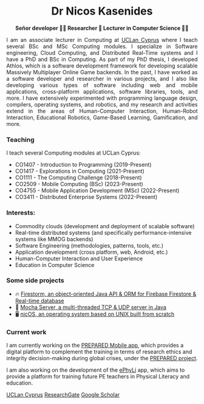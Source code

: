 <h1 align="center">Dr Nicos Kasenides</h1>

<p></p>

<p align="center"><b>Señor developer 🧑‍💻 Researcher 🔭 Lecturer in Computer Science 👨‍🏫</b><p>

<p align="justify">
  I am an associate lecturer in Computing at <a href="http://www.uclancyprus.ac.cy/">UCLan Cyprus</a> where I teach several BSc and MSc Computing modules. 
  I specialize in Software engineering, Cloud Computing, and Distributed Real-Time systems and I have a PhD and BSc
  in Computing. As part of my PhD thesis, I developed Athlos, which is a software development framework for developing scalable Massively Multiplayer Online Game backends.
  In the past, I have worked as a software developer and researcher in various projects, and I also like developing various types of software including
  web and mobile applications, cross-platform applications, software libraries, tools, and more. I have extensively experimented with programming language design, compilers,
  operating systems, and robotics, and my research and activities extend in the areas of Human-Computer Interaction, Human-Robot Interaction, Educational Robotics, Game-Based Learning, Gamification, and more. 
</p>

<h3>Teaching</h3>

I teach several Computing modules at UCLan Cyprus:

* CO1407 - Introduction to Programming (2019-Present)
* CO1417 - Explorations in Computing (2021-Present)
* CO1111 - The Computing Challenge (2018-Present)
* CO2509 - Mobile Computing (BSc) (2023-Present)
* CO4755 - Mobile Application Development (MSc) (2022-Present)
* CO3411 - Distributed Enterprise Systems (2022-Present)

<h3>Interests:</h3>

* Commodity clouds (development and deployment of scalable software)
* Real-time distributed systems (and specifically performance-intensive systems like MMOG backends)
* Software Engineering (methodologies, patterns, tools, etc.)
* Application development (cross platform, web, Android, etc.)
* Human-Computer Interaction and User Experience
* Education in Computer Science

<h3>Some side projects</h3>

* 🔥 [Firestorm, an object-oriented Java API & ORM for Firebase Firestore & Real-time database](https://github.com/RayLabz/Firestorm)
* 🛜 [Mocha Server, a multi-threaded TCP & UDP server in Java](https://github.com/RayLabz/Mocha-Server)
* 🖥️ [nicOS, an operating system based on UNIX built from scratch](https://github.com/nkasenides/nicOS)

<h3>Current work</h3>

I am currently working on the [PREPARED Mobile app](https://prepared-project.eu/app/), which provides a digital platform to complement 
the training in terms of research ethics and integrity decision-making during global crises, under the [PREPARED project](https://prepared-project.eu/app/).

I am also working on the development of the [ePhyLi](https://www.ephyliproject.eu/) app, which aims to provide a platform for training
future PE teachers in Physical Literacy and education.

[UCLan Cyprus](https://www.uclancyprus.ac.cy/academic/nicos-kasenides-2/) [ResearchGate](https://www.researchgate.net/profile/Nicos-Kasenides) [Google Scholar](https://scholar.google.com/citations?hl=en&user=6Jqe1FMAAAAJ)
